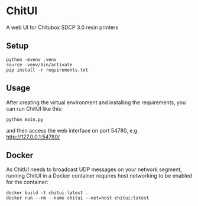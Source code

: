 # ChitUI

A web UI for Chitubox SDCP 3.0 resin printers

## Setup
```
python -mvenv .venv
source .venv/bin/activate
pip install -r requirements.txt
```

## Usage
After creating the virtual environment and installing the requirements, you can run ChitUI like this:
```
python main.py
```
and then access the web interface on port 54780, e.g. http://127.0.0.1:54780/

## Docker
As ChitUI needs to broadcast UDP messages on your network segment, running ChitUI in a Docker container requires host networking to be enabled for the container:
```
docker build -t chitui:latest .
docker run --rm --name chitui --net=host chitui:latest
```
